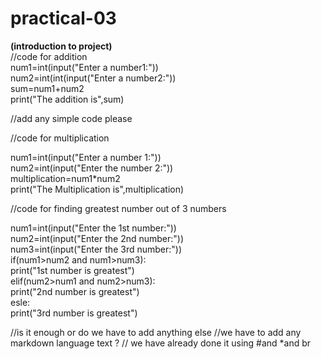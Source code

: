 # practical-03
**(introduction to project)**<br>
//code for addition<br>
num1=int(input("Enter a number1:"))<br>
num2=int(int(input("Enter a number2:"))<br>
sum=num1+num2<br>
print("The addition is",sum)<br>

//add any simple code please

//code for multiplication

num1=int(input("Enter a number 1:"))<br>
num2=int(input("Enter the number 2:"))<br>
multiplication=num1*num2<br>
print("The Multiplication is",multiplication)<br>

//code for finding greatest number out of 3 numbers

num1=int(input("Enter the 1st number:"))<br>
num2=int(input("Enter the 2nd number:"))<br>
num3=int(input("Enter the 3rd number:"))<br>
if(num1>num2 and num1>num3):<br>
   print("1st number is greatest")<br>
elif(num2>num1 and num2>num3):<br>
   print("2nd number is greatest")<br>
esle:<br>
   print("3rd number is greatest") <br>


   
//is it enough or do we have to add anything else
//we have to add any markdown language text ?
// we have already done it using #and *and br
